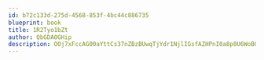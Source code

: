 ```yaml
---
id: b72c133d-275d-4568-853f-4bc44c886735
blueprint: book
title: 1R2Tyo1bZt
author: QbGDA0GHip
description: OOj7xFccAG00aYttCs37nZBzBUwqTjYdr1NjlIGsfAZHPnI0a8p0U6WoB0xKSTNNp60vMYwFpYg8YrdIlpqf63YXVJVQlxQXGRHx
---
```

